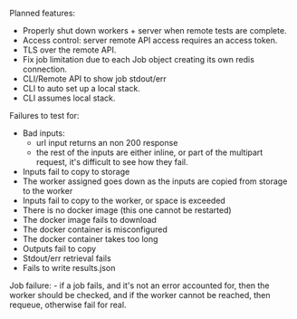 Planned features:

 - Properly shut down workers + server when remote tests are complete.
 - Access control: server remote API access requires an access token.
 - TLS over the remote API.
 - Fix job limitation due to each Job object creating its own redis connection.
 - CLI/Remote API to show job stdout/err
 - CLI to auto set up a local stack.
 - CLI assumes local stack.

Failures to test for:

 - Bad inputs:
 	- url input returns an non 200 response
 	- the rest of the inputs are either inline, or part of the multipart request, it's difficult to see how they fail.
 - Inputs fail to copy to storage
 - The worker assigned goes down as the inputs are copied from storage to the worker
 - Inputs fail to copy to the worker, or space is exceeded
 - There is no docker image (this one cannot be restarted)
 - The docker image fails to download
 - The docker container is misconfigured
 - The docker container takes too long
 - Outputs fail to copy
 - Stdout/err retrieval fails
 - Fails to write results.json

Job failure:
	- if a job fails, and it's not an error accounted for, then the worker should be checked, and if the worker cannot be reached, then requeue, otherwise fail for real.
